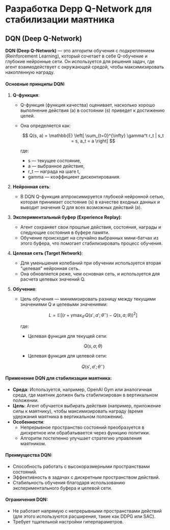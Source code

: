 # Разработка Depp Q-Network для стабилизации маятника

## DQN (Deep Q-Network)

**DQN (Deep Q-Network)** — это алгоритм обучения с подкреплением (Reinforcement Learning), который сочетает в себе Q-обучение и глубокие нейронные сети. Он используется для решения задач, где агент взаимодействует с окружающей средой, чтобы максимизировать накопленную награду.

#### Основные принципы DQN:

1. **Q-функция**:
   - Q-функция (функция качества) оценивает, насколько хорошо выполнение действия \(a\) в состоянии \(s\) приведет к достижению целей.
   - Она определяется как:  
     
     $$
     Q(s, a) = \mathbb{E} \left[ \sum_{t=0}^{\infty} \gamma^t r_t | s_t = s, a_t = a \right]
     $$
    
     где:
        - s — текущее состояние,
        - a — выбранное действие,
        - r_t — награда на шаге t,
        - gamma — коэффициент дисконтирования.

2. **Нейронная сеть**:
   - В DQN Q-функция аппроксимируется глубокой нейронной сетью, которая принимает состояние \(s\) в качестве входных данных и выводит значения Q для всех возможных действий \(a\).

3. **Экспериментальный буфер (Experience Replay)**:
   - Агент сохраняет свои прошлые действия, состояния, награды и следующие состояния в буфере памяти.
   - Обучение происходит на случайно выбранных мини-батчах из этого буфера, что помогает стабилизировать процесс обучения.

4. **Целевая сеть (Target Network)**:
   - Для уменьшения колебаний при обучении используется вторая "целевая" нейронная сеть.
   - Она обновляется реже, чем основная сеть, и используется для расчета целевых значений Q.

5. **Обучение**:
   - Цель обучения — минимизировать разницу между текущими значениями Q и целевыми значениями:

     $$
     L = \mathbb{E} \left[ \left( r + \gamma \max_{a'} Q(s', a'; \theta^{-}) - Q(s, a; \theta) \right)^2 \right]
     $$
     
     где:
        - Целевая функция для текущей сети:

        $$
        Q(s, a; \theta)
        $$

        - Целевая функция для целевой сети:

        $$
        Q(s', a'; \theta^{-})
        $$

#### Применение DQN для стабилизации маятника:
- **Среда**: Используется, например, OpenAI Gym или аналогичная среда, где маятник должен быть стабилизирован в вертикальном положении.
- **Цель**: Агент обучается выбирать действия (например, приложение силы к маятнику), чтобы максимизировать награду (время удержания маятника в вертикальном положении).
- **Особенности**:
  - Непрерывное пространство состояний преобразуется в дискретное или обрабатывается через функцию политики.
  - Алгоритм постепенно улучшает стратегию управления маятником.

#### Преимущества DQN:
- Способность работать с высокоразмерными пространствами состояний.
- Эффективность в задачах с дискретным пространством действий.
- Стабильность обучения благодаря использованию экспериментального буфера и целевой сети.

#### Ограничения DQN:
- Не работает напрямую с непрерывными пространствами действий (для этого используются расширения, такие как DDPG или SAC).
- Требует тщательной настройки гиперпараметров.